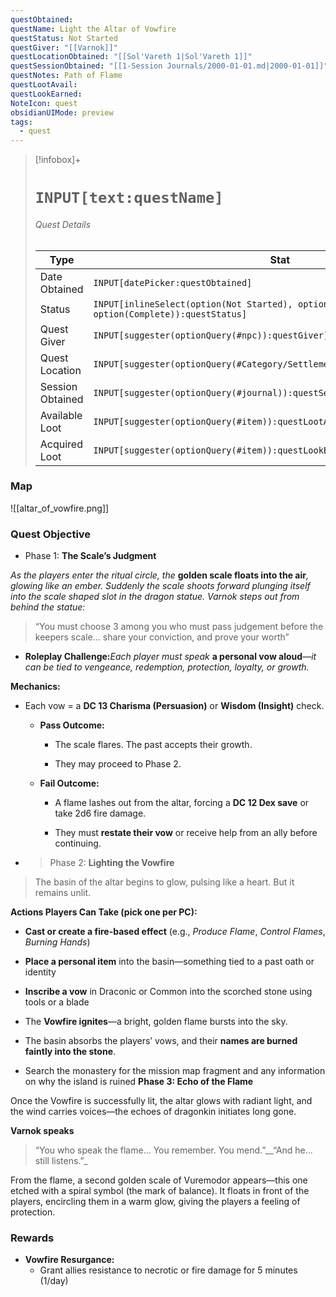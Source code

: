 ```yaml
---
questObtained: 
questName: Light the Altar of Vowfire
questStatus: Not Started
questGiver: "[[Varnok]]"
questLocationObtained: "[[Sol'Vareth 1|Sol'Vareth 1]]"
questSessionObtained: "[[1-Session Journals/2000-01-01.md|2000-01-01]]"
questNotes: Path of Flame
questLootAvail: 
questLookEarned: 
NoteIcon: quest
obsidianUIMode: preview
tags:
  - quest
---
```


> [!infobox]+
> # `INPUT[text:questName]`
> ###### Quest Details
> Type |  Stat |
> ---|---|
> Date Obtained | `INPUT[datePicker:questObtained]` |
> Status | `INPUT[inlineSelect(option(Not Started), option(In Progress), option(Complete)):questStatus]` |
> Quest Giver | `INPUT[suggester(optionQuery(#npc)):questGiver]` |
> Quest Location | `INPUT[suggester(optionQuery(#Category/Settlement)):questLocationObtained]` |
> Session Obtained | `INPUT[suggester(optionQuery(#journal)):questSessionObtained]` |
> Available Loot | `INPUT[suggester(optionQuery(#item)):questLootAvail]` |
> Acquired Loot | `INPUT[suggester(optionQuery(#item)):questLookEarned]` |
> 

### Map
![[altar_of_vowfire.png]]

### Quest Objective

- Phase 1: **The Scale’s Judgment**

 _As the players enter the ritual circle, the_ **golden scale floats into the air**_, glowing like an ember. Suddenly the scale shoots forward plunging itself into the scale shaped slot in the dragon statue. Varnok steps out from behind the statue:_

> “You must choose 3 among you who must pass judgement before the keepers scale... share your conviction, and prove your worth”
- **Roleplay Challenge:**_Each player must speak_ **a personal vow aloud**_—it can be tied to vengeance, redemption, protection, loyalty, or growth._

**Mechanics:**
- Each vow = a **DC 13 Charisma (Persuasion)** or **Wisdom (Insight)** check.
	- **Pass Outcome:**

		- The scale flares. The past accepts their growth.
		    
		- They may proceed to Phase 2.
    

	- **Fail Outcome:**

		- A flame lashes out from the altar, forcing a **DC 12 Dex save** or take 2d6 fire damage.
		
		- They must **restate their vow** or receive help from an ally before continuing.
- > Phase 2: **Lighting the Vowfire**

> The basin of the altar begins to glow, pulsing like a heart. But it remains unlit.

**Actions Players Can Take (pick one per PC):**

- **Cast or create a fire-based effect** (e.g., _Produce Flame_, _Control Flames_, _Burning Hands_)
    
- **Place a personal item** into the basin—something tied to a past oath or identity
    
- **Inscribe a vow** in Draconic or Common into the scorched stone using tools or a blade
    

- The **Vowfire ignites**—a bright, golden flame bursts into the sky.
    
- The basin absorbs the players’ vows, and their **names are burned faintly into the stone**.
- Search the monastery for the mission map fragment and any information on why the island is ruined
**Phase 3: Echo of the Flame**

Once the Vowfire is successfully lit, the altar glows with radiant light, and the wind carries voices—the echoes of dragonkin initiates long gone.

**Varnok speaks**

> “You who speak the flame… You remember. You mend.”__“And he... still listens.”_

From the flame, a second golden scale of Vuremodor appears—this one etched with a spiral symbol (the mark of balance). It floats in front of the players, encircling them in a warm glow, giving the players a feeling of protection.

### Rewards

- **Vowfire Resurgance:**
	- Grant allies resistance to necrotic or fire damage for 5 minutes (1/day)
